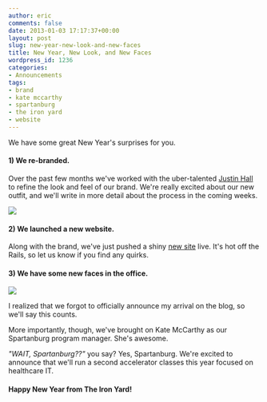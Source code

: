 ```yaml
---
author: eric
comments: false
date: 2013-01-03 17:17:37+00:00
layout: post
slug: new-year-new-look-and-new-faces
title: New Year, New Look, and New Faces
wordpress_id: 1236
categories:
- Announcements
tags:
- brand
- kate mccarthy
- spartanburg
- the iron yard
- website
---
```


We have some great New Year's surprises for you. 



#### 1) We re-branded.



Over the past few months we've worked with the uber-talented [Justin Hall](http://www.justinhalldesign.com/) to refine the look and feel of our brand. We're really excited about our new outfit, and we'll write in more detail about the process in the coming weeks. 

[![](http://blog.theironyard.com/wp-content/uploads/2013/01/the-iron-yard-logo-e1357233395984.jpg)](http://blog.theironyard.com/wp-content/uploads/2013/01/the-iron-yard-logo-e1357233269154.jpg)



#### 2) We launched a new website.



Along with the brand, we've just pushed a shiny [new site](http://theironyard.com) live. It's hot off the Rails, so let us know if you find any quirks. 



#### 3) We have some new faces in the office.



[![](http://blog.theironyard.com/wp-content/uploads/2013/01/kate-mccarthy-e1357233252598.jpg)](http://blog.theironyard.com/wp-content/uploads/2013/01/kate-mccarthy-e1357233252598.jpg)

I realized that we forgot to officially announce my arrival on the blog, so we'll say this counts. 

More importantly, though, we've brought on Kate McCarthy as our Spartanburg program manager. She's awesome. 

_"WAIT, Spartanburg??"_ you say? Yes, Spartanburg. We're excited to announce that we'll run a second accelerator classes this year focused on healthcare IT. 



#### Happy New Year from The Iron Yard!



